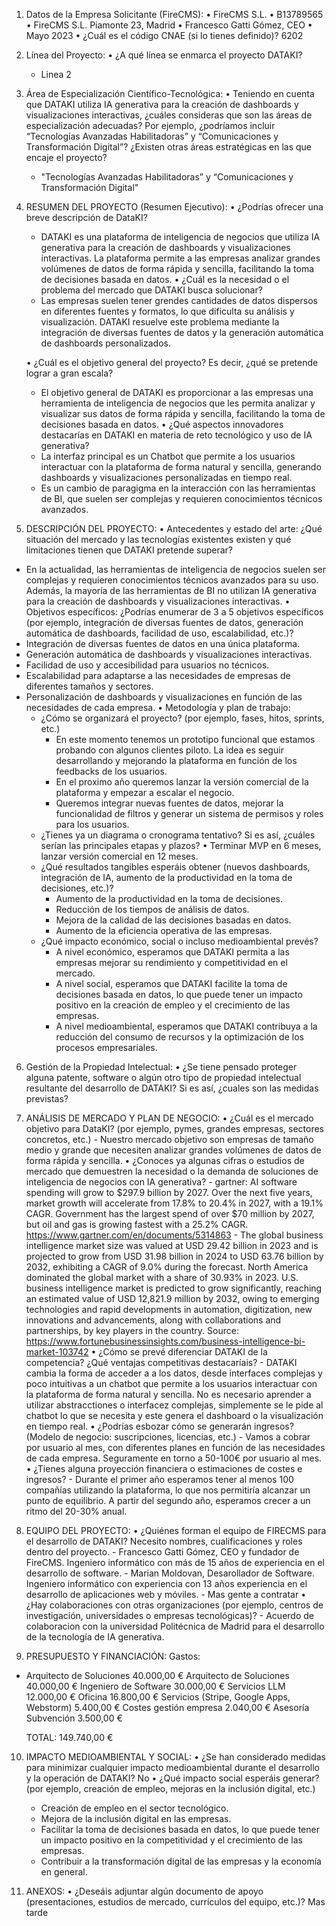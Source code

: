 
1. Datos de la Empresa Solicitante (FireCMS):
   • FireCMS S.L.
   • B13789565
   • FireCMS S.L.
   Piamonte 23, Madrid
   • Francesco Gatti Gómez, CEO
   • Mayo 2023
   • ¿Cuál es el código CNAE (si lo tienes definido)? 6202

2. Línea del Proyecto:
   • ¿A qué línea se enmarca el proyecto DATAKI?
    - Linea 2

3. Área de Especialización Científico-Tecnológica:
   • Teniendo en cuenta que DATAKI utiliza IA generativa para la creación de dashboards y visualizaciones interactivas, ¿cuáles consideras que son las áreas de especialización adecuadas? Por ejemplo, ¿podríamos incluir “Tecnologías Avanzadas Habilitadoras” y “Comunicaciones y Transformación Digital”? ¿Existen otras áreas estratégicas en las que encaje el proyecto?
    - "Tecnologías Avanzadas Habilitadoras” y “Comunicaciones y Transformación Digital"
4. RESUMEN DEL PROYECTO (Resumen Ejecutivo):
   • ¿Podrías ofrecer una breve descripción de DataKI?
    - DATAKI es una plataforma de inteligencia de negocios que utiliza IA generativa para la creación de dashboards y visualizaciones interactivas. La plataforma permite a las empresas analizar grandes volúmenes de datos de forma rápida y sencilla, facilitando la toma de decisiones basada en datos.
   • ¿Cuál es la necesidad o el problema del mercado que DATAKI busca solucionar?
    - Las empresas suelen tener grendes cantidades de datos dispersos en diferentes fuentes y formatos, lo que dificulta su análisis y visualización. DATAKI resuelve este problema mediante la integración de diversas fuentes de datos y la generación automática de dashboards personalizados.

   • ¿Cuál es el objetivo general del proyecto? Es decir, ¿qué se pretende lograr a gran escala?
    - El objetivo general de DATAKI es proporcionar a las empresas una herramienta de inteligencia de negocios que les permita analizar y visualizar sus datos de forma rápida y sencilla, facilitando la toma de decisiones basada en datos.
   • ¿Qué aspectos innovadores destacarías en DATAKI en materia de reto tecnológico y uso de IA generativa?
    - La interfaz principal es un Chatbot que permite a los usuarios interactuar con la plataforma de forma natural y sencilla, generando dashboards y visualizaciones personalizadas en tiempo real.
    - Es un cambio de paragigma en la interacción con las herramientas de BI, que suelen ser complejas y requieren conocimientos técnicos avanzados.

5. DESCRIPCIÓN DEL PROYECTO:
   • Antecedentes y estado del arte: ¿Qué situación del mercado y las tecnologías existentes existen y qué limitaciones tienen que DATAKI pretende superar?
- En la actualidad, las herramientas de inteligencia de negocios suelen ser complejas y requieren conocimientos técnicos avanzados para su uso. Además, la mayoría de las herramientas de BI no utilizan IA generativa para la creación de dashboards y visualizaciones interactivas.
   • Objetivos específicos: ¿Podrías enumerar de 3 a 5 objetivos específicos (por ejemplo, integración de diversas fuentes de datos, generación automática de dashboards, facilidad de uso, escalabilidad, etc.)?
- Integración de diversas fuentes de datos en una única plataforma.
- Generación automática de dashboards y visualizaciones interactivas.
- Facilidad de uso y accesibilidad para usuarios no técnicos.
- Escalabilidad para adaptarse a las necesidades de empresas de diferentes tamaños y sectores.
- Personalización de dashboards y visualizaciones en función de las necesidades de cada empresa.
   • Metodología y plan de trabajo:
    - ¿Cómo se organizará el proyecto? (por ejemplo, fases, hitos, sprints, etc.)
      - En este momento tenemos un prototipo funcional que estamos probando con algunos clientes piloto. La idea es seguir desarrollando y mejorando la plataforma en función de los feedbacks de los usuarios.
      - En el proximo año queremos lanzar la versión comercial de la plataforma y empezar a escalar el negocio.
      - Queremos integrar nuevas fuentes de datos, mejorar la funcionalidad de filtros y generar un sistema de permisos y roles para los usuarios.
    - ¿Tienes ya un diagrama o cronograma tentativo? Si es así, ¿cuáles serían las principales etapas y plazos?
      • Terminar MVP en 6 meses, lanzar versión comercial en 12 meses.
    - ¿Qué resultados tangibles esperáis obtener (nuevos dashboards, integración de IA, aumento de la productividad en la toma de decisiones, etc.)?
        - Aumento de la productividad en la toma de decisiones.
        - Reducción de los tiempos de análisis de datos.
        - Mejora de la calidad de las decisiones basadas en datos.
        - Aumento de la eficiencia operativa de las empresas.
    - ¿Qué impacto económico, social o incluso medioambiental prevés?
        - A nivel económico, esperamos que DATAKI permita a las empresas mejorar su rendimiento y competitividad en el mercado.
        - A nivel social, esperamos que DATAKI facilite la toma de decisiones basada en datos, lo que puede tener un impacto positivo en la creación de empleo y el crecimiento de las empresas.
        - A nivel medioambiental, esperamos que DATAKI contribuya a la reducción del consumo de recursos y la optimización de los procesos empresariales.
      
6. Gestión de la Propiedad Intelectual:
   • ¿Se tiene pensado proteger alguna patente, software o algún otro tipo de propiedad intelectual resultante del desarrollo de DATAKI? Si es así, ¿cuales son las medidas previstas?

7. ANÁLISIS DE MERCADO Y PLAN DE NEGOCIO:
   • ¿Cuál es el mercado objetivo para DataKI? (por ejemplo, pymes, grandes empresas, sectores concretos, etc.)
        - Nuestro mercado objetivo son empresas de tamaño medio y grande que necesiten analizar grandes volúmenes de datos de forma rápida y sencilla.
   • ¿Conoces ya algunas cifras o estudios de mercado que demuestren la necesidad o la demanda de soluciones de inteligencia de negocios con IA generativa?
        - gartner: AI software spending will grow to $297.9 billion by 2027. Over the next five years, market growth will accelerate from 17.8% to 20.4% in 2027, with a 19.1% CAGR. Government has the largest spend of over $70 million by 2027, but oil and gas is growing fastest with a 25.2% CAGR. https://www.gartner.com/en/documents/5314863
        - The global business intelligence market size was valued at USD 29.42 billion in 2023 and is projected to grow from USD 31.98 billion in 2024 to USD 63.76 billion by 2032, exhibiting a CAGR of 9.0% during the forecast. North America dominated the global market with a share of 30.93% in 2023. U.S. business intelligence market is predicted to grow significantly, reaching an estimated value of USD 12,821.9 million by 2032, owing to emerging technologies and rapid developments in automation, digitization, new innovations and advancements, along with collaborations and partnerships, by key players in the country.
Source: https://www.fortunebusinessinsights.com/business-intelligence-bi-market-103742
   • ¿Cómo se prevé diferenciar DATAKI de la competencia? ¿Qué ventajas competitivas destacaríais?
        - DATAKI cambia la forma de acceder a a los datos, desde interfaces complejas y poco intuitivas a un chatbot que permite a los usuarios interactuar con la plataforma de forma natural y sencilla. No es necesario aprender a utilizar abstracctiones o interfacez complejas, simplemente se le pide al chatbot lo que se necesita y este genera el dashboard o la visualización en tiempo real.
   • ¿Podrías esbozar cómo se generarán ingresos? (Modelo de negocio: suscripciones, licencias, etc.)
        - Vamos a cobrar por usuario al mes, con diferentes planes en función de las necesidades de cada empresa. Seguramente en torno a 50-100€ por usuario al mes.
   • ¿Tienes alguna proyección financiera o estimaciones de costes e ingresos?
        - Durante el primer año esperamos tener al menos 100 compañías utilizando la plataforma, lo que nos permitiría alcanzar un punto de equilibrio. A partir del segundo año, esperamos crecer a un ritmo del 20-30% anual.

8. EQUIPO DEL PROYECTO:
   • ¿Quiénes forman el equipo de FIRECMS para el desarrollo de DATAKI? Necesito nombres, cualificaciones y roles dentro del proyecto.
        - Francesco Gatti Gómez, CEO y fundador de FireCMS. Ingeniero informático con más de 15 años de experiencia en el desarrollo de software.
        - Marian Moldovan, Desarollador de Software. Ingeniero informático con experiencia con 13 años experiencia en el desarrollo de aplicaciones web y móviles.
        - Mas gente a contratar
   • ¿Hay colaboraciones con otras organizaciones (por ejemplo, centros de investigación, universidades o empresas tecnológicas)?
       - Acuerdo de colaboracion con la universidad Politécnica de Madrid para el desarrollo de la tecnología de IA generativa.

9. PRESUPUESTO Y FINANCIACIÓN: 
Gastos:
- Arquitecto de Soluciones	40.000,00 €
  Arquitecto de Soluciones	40.000,00 €
  Ingeniero de Software	30.000,00 €
  Servicios LLM	12.000,00 €
  Oficina	16.800,00 €
  Servicios (Stripe, Google Apps, Webstorm)	5.400,00 €
  Costes gestión empresa	2.040,00 €
  Asesoría Subvención	3.500,00 €

	TOTAL: 149.740,00 €

10. IMPACTO MEDIOAMBIENTAL Y SOCIAL:
    • ¿Se han considerado medidas para minimizar cualquier impacto medioambiental durante el desarrollo y la operación de DATAKI?
No
    • ¿Qué impacto social esperáis generar? (por ejemplo, creación de empleo, mejoras en la inclusión digital, etc.)
    - Creación de empleo en el sector tecnológico.
    - Mejora de la inclusión digital en las empresas.
    - Facilitar la toma de decisiones basada en datos, lo que puede tener un impacto positivo en la competitividad y el crecimiento de las empresas.
    - Contribuir a la transformación digital de las empresas y la economía en general.

11. ANEXOS:
    • ¿Deseáis adjuntar algún documento de apoyo (presentaciones, estudios de mercado, currículos del equipo, etc.)?
Mas tarde
